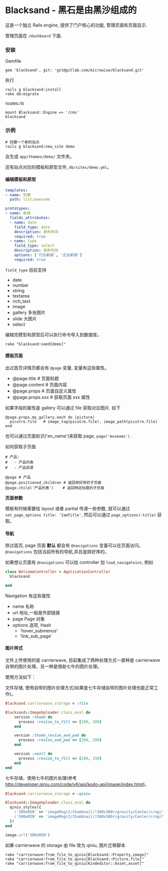 # Blacksand - 黑石是由黑沙组成的

这是一个独立 Rails engine, 提供了门户核心的功能, 管理页面和页面显示.

管理页面在 `/dashboard` 下面.


### 安装

Gemfile

    gem 'blacksand', git: 'git@gitlab.com/microwise/blacksand.git'

执行

    rails g blacksand:install
    rake db:migrate
    
routes.rb

    mount Blacksand::Engine => '/cms'
    blacksand

### 示例

    # 创建一个新的站点
    rails g blacksand:new_site demo

会生成 `app/themes/demo/` 文件夹。

还有站点对应的模板和原型文件, `db/sites/demo.yml`。

#### 编辑模板和原型

```yml
templates:
- name: 列表
  path: list/awesome

prototypes:
- name: 新闻
  fields_attributes:
  - name: date
    field_type: date
    description: 发布时间
    required: true
  - name: type
    field_type: select
    description: 发布时间
    options: ['行业新闻', '企业新闻']
    required: true
```

`field_type` 目前支持 

- date 
- number 
- string 
- textarea 
- rich_text 
- image 
- gallery 多张图片
- slide 大图片
- select

编辑完模型和原型后可以执行命令导入到数据库。

`rake "blacksand:seed[demo]"`

#### 模板页面

出过首页详情页都会有 `@page` 变量, 变量有这些属性。

- @page.title     # 页面标题
- @page.content   # 页面内容
- @page.props     # 页面自定义属性
- @page.props.xxx # 获取页面 xxx 属性

如果字段的属性是 gallery 可以通过 file 获取对应图片. 如下

```
@page.props.my_gallery.each do |picture| 
  picutre.file   # image_tag(picutre.file), image_path(picutre.file)
end
```

也可以通过页面标识('en_name')来获取 page, `page('museums')` .

如何获取子页面

```
# 产品:
#   - 产品列表
#   - 产品目录
```

```
@page # 产品
@page.positioned_children # 返回排好序的子页面
@page.child('产品列表')    # 返回特定标题的子页面
```

__页面参数__

模板有时候需要给 layout 或者  partial 传递一些参数, 就可以通过 `set_page_options title: 'IamTitle'`, 然后可以通过 `page_options(:title)` 获取。

#### 导航

除过首页, page 页面 __默认__ 都会有 `@navigations` 变量可以在页面访问。`@navigations` 包括当前所有的导航,并且是排好序的。

如果想让页面有 `@navigations` 可以给 controller 加 `load_navigatoins`, 例如

```ruby
class WelcomeController < ApplicationController
  blacksand

end
```

Navigation 有这些属性

* name    名称
* url     地址,一般是外部链接
* page    Page 对象
* options 选项, Hash
    * 'hover_submenus'
    * 'link_sub_page'

#### 图片样式

文件上传使用的是 carrierwave, 目前集成了两种处理方式一直种是 carrierwave 自带的图片处理，另一种是借助七牛的图片处理。

使用方法如下：

文件存储, 使用自带的图片处理方式(如果是七牛存储自带的图片处理也能正常工作)。
```ruby
Blacksand.carrierwave_storage = :file

Blacksand::ImageUploader.class_eval do
    version :thumb do
      process :resize_to_fill => [200, 200]
    end

    version :thumb_resize_and_pad do
      process :resize_and_pad => [200, 200]
    end

    version :small do
      process :resize_to_fill => [280, 150]
    end
end

```

七牛存储，使用七牛的图片处理(参考 http://developer.qiniu.com/code/v6/api/kodo-api/image/index.html)。

```ruby
Blacksand.carrierwave_storage = :qiniu

Blacksand::ImageUploader.class_eval do
  qiniu_styles({
    :'300xMIN' => 'imageMogr2/thumbnail/!300x300r/gravity/Center/crop/300x300/interlace/1',
    :'500xMIN' => 'imageMogr2/thumbnail/!500x500r/gravity/Center/crop/500x500/interlace/1'
  })
end

image.url('300xMIN')
```

如果 carrierwave 的 storage 由 file 改为 qiniu, 图片迁移脚本

```
rake "carrierwave:from_file_to_qiniu[Blacksand::Property,image]"
rake "carrierwave:from_file_to_qiniu[Blacksand::Picture,file]"
rake "carrierwave:from_file_to_qiniu[Kindeditor::Asset,asset]"
```

